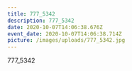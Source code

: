 ```yaml
---
title: 777_5342
description: 777_5342
date: 2020-10-07T14:06:38.676Z
event_date: 2020-10-07T14:06:38.714Z
picture: /images/uploads/777_5342.jpg
---
```

777_5342